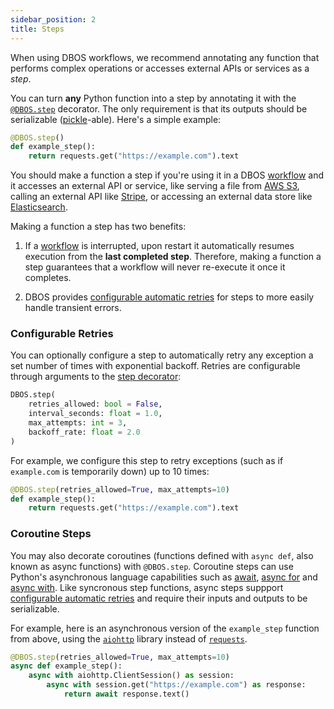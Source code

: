 ```yaml
---
sidebar_position: 2
title: Steps
---
```


When using DBOS workflows, we recommend annotating any function that performs complex operations or accesses external APIs or services as a _step_.

You can turn **any** Python function into a step by annotating it with the [`@DBOS.step`](../reference/decorators.md#step) decorator.
The only requirement is that its outputs should be serializable ([pickle](https://docs.python.org/3/library/pickle.html)-able).
Here's a simple example:

```python
@DBOS.step()
def example_step():
    return requests.get("https://example.com").text
```

You should make a function a step if you're using it in a DBOS [workflow](./workflow-tutorial.md) and it accesses an external API or service, like serving a file from [AWS S3](https://aws.amazon.com/s3/), calling an external API like [Stripe](https://stripe.com/), or accessing an external data store like [Elasticsearch](https://www.elastic.co/elasticsearch/).

Making a function a step has two benefits:

1. If a [workflow](./workflow-tutorial.md) is interrupted, upon restart it automatically resumes execution from the **last completed step**.
Therefore, making a function a step guarantees that a workflow will never re-execute it once it completes.

2. DBOS provides [configurable automatic retries](#configurable-retries) for steps to more easily handle transient errors.


### Configurable Retries

You can optionally configure a step to automatically retry any exception a set number of times with exponential backoff.
Retries are configurable through arguments to the [step decorator](../reference/decorators.md#step):

```python
DBOS.step(
    retries_allowed: bool = False,
    interval_seconds: float = 1.0,
    max_attempts: int = 3,
    backoff_rate: float = 2.0
)
```

For example, we configure this step to retry exceptions (such as if `example.com` is temporarily down) up to 10 times:

```python
@DBOS.step(retries_allowed=True, max_attempts=10)
def example_step():
    return requests.get("https://example.com").text
```


### Coroutine Steps

You may also decorate coroutines (functions defined with `async def`, also known as async functions) with `@DBOS.step`.
Coroutine steps can use Python's asynchronous language capabilities such as [await](https://docs.python.org/3/reference/expressions.html#await), [async for](https://docs.python.org/3/reference/compound_stmts.html#async-for) and [async with](https://docs.python.org/3/reference/compound_stmts.html#async-with).
Like syncronous step functions, async steps suppport [configurable automatic retries](#configurable-retries) and require their inputs and outputs to be serializable.  

For example, here is an asynchronous version of the `example_step` function from above, using the [`aiohttp`](https://docs.aiohttp.org/en/stable/) library instead of [`requests`](https://requests.readthedocs.io/en/latest/).

```python
@DBOS.step(retries_allowed=True, max_attempts=10)
async def example_step():
    async with aiohttp.ClientSession() as session:
        async with session.get("https://example.com") as response:
            return await response.text()
```
